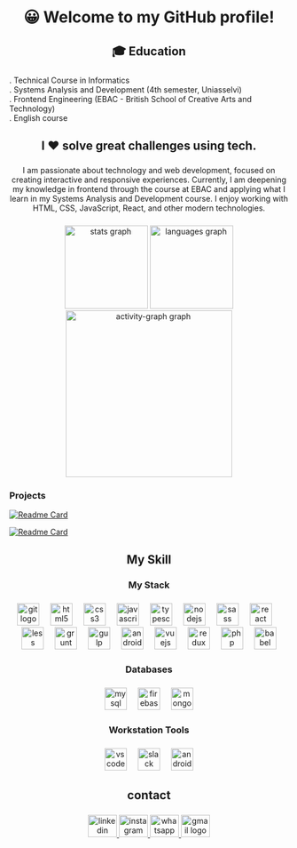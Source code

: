 <h1 align="center">😀 Welcome to my GitHub profile!</h1>

###

<h2 align="center">🎓 Education</h2>

###

<p align="left">. Technical Course in Informatics<br>. Systems Analysis and Development (4th semester, Uniasselvi)<br>. Frontend Engineering (EBAC - British School of Creative Arts and Technology)<br> . English course</p>

###

<h2 align="center">I ❤️ solve great challenges using tech.</h2>

###

<p align="center">I am passionate about technology and web development, focused on creating interactive and responsive experiences. Currently, I am deepening my knowledge in frontend through the course at EBAC and applying what I learn in my Systems Analysis and Development course. I enjoy working with HTML, CSS, JavaScript, React, and other modern technologies.</p>

###

<div align="center">
  <img src="https://github-readme-stats.vercel.app/api?username=MarceloBenites1985&hide_title=false&hide_rank=false&show_icons=true&include_all_commits=true&count_private=true&disable_animations=false&theme=dracula&locale=en&hide_border=false&order=1" height="150" alt="stats graph"  />
  <img src="https://github-readme-stats.vercel.app/api/top-langs?username=MarceloBenites1985&locale=en&hide_title=false&layout=compact&card_width=320&langs_count=5&theme=dracula&hide_border=false&order=2" height="150" alt="languages graph"  />
  <img src="https://github-readme-activity-graph.vercel.app/graph?username=MarceloBenites1985&radius=16&theme=react&area=true&order=5" height="300" alt="activity-graph graph"  />
</div>
  
###

### Projects

[![Readme Card](https://github-readme-stats.vercel.app/api/pin/?username=MarceloBenites1985&repo=rio_grande_do_sul.io&theme=dark)](https://github.com/anuraghazra/github-readme-stats)


[![Readme Card](https://github-readme-stats.vercel.app/api/pin/?username=MarceloBenites1985&repo=rio_grande_do_sul.github.io&theme=dark)](https://github.com/anuraghazra/github-readme-stats)

###

<h2 align="center">My Skill</h2>

###

<h3 align="center">My Stack</h3>

###

<div align="center">
  <img src="https://img.shields.io/badge/Git-F05032?logo=git&logoColor=white&style=for-the-badge" height="40" alt="git logo"  />
  <img width="12" />
  <img src="https://img.shields.io/badge/HTML5-E34F26?logo=html5&logoColor=white&style=for-the-badge" height="40" alt="html5 logo"  />
  <img width="12" />
  <img src="https://img.shields.io/badge/CSS3-1572B6?logo=css3&logoColor=white&style=for-the-badge" height="40" alt="css3 logo"  />
  <img width="12" />
  <img src="https://img.shields.io/badge/JavaScript-F7DF1E?logo=javascript&logoColor=black&style=for-the-badge" height="40" alt="javascript logo"  />
  <img width="12" />
  <img src="https://img.shields.io/badge/TypeScript-3178C6?logo=typescript&logoColor=white&style=for-the-badge" height="40" alt="typescript logo"  />
  <img width="12" />
  <img src="https://img.shields.io/badge/Node.js-339933?logo=nodedotjs&logoColor=white&style=for-the-badge" height="40" alt="nodejs logo"  />
  <img width="12" />
  <img src="https://img.shields.io/badge/Sass-CC6699?logo=sass&logoColor=black&style=for-the-badge" height="40" alt="sass logo"  />
  <img width="12" />
  <img src="https://img.shields.io/badge/React-61DAFB?logo=react&logoColor=black&style=for-the-badge" height="40" alt="react logo"  />
  <img width="12" />
  <img src="https://img.shields.io/badge/Less-1D365D?logo=less&logoColor=white&style=for-the-badge" height="40" alt="less logo"  />
  <img width="12" />
  <img src="https://img.shields.io/badge/Grunt-FAA918?logo=grunt&logoColor=black&style=for-the-badge" height="40" alt="grunt logo"  />
  <img width="12" />
  <img src="https://img.shields.io/badge/gulp-CF4647?logo=gulp&logoColor=white&style=for-the-badge" height="40" alt="gulp logo"  />
  <img width="12" />
  <img src="https://img.shields.io/badge/Android-3DDC84?logo=android&logoColor=black&style=for-the-badge" height="40" alt="android logo"  />
  <img width="12" />
  <img src="https://img.shields.io/badge/Vue.js-4FC08D?logo=vuedotjs&logoColor=black&style=for-the-badge" height="40" alt="vuejs logo"  />
  <img width="12" />
  <img src="https://img.shields.io/badge/Redux-764ABC?logo=redux&logoColor=white&style=for-the-badge" height="40" alt="redux logo"  />
  <img width="12" />
  <img src="https://img.shields.io/badge/PHP-777BB4?logo=php&logoColor=black&style=for-the-badge" height="40" alt="php logo"  />
  <img width="12" />
  <img src="https://img.shields.io/badge/Babel-F9DC3E?logo=babel&logoColor=black&style=for-the-badge" height="40" alt="babel logo"  />
</div>

###

<h3 align="center">Databases</h3>

###

<div align="center">
  <img src="https://img.shields.io/badge/MySQL-4479A1?logo=mysql&logoColor=white&style=for-the-badge" height="40" alt="mysql logo"  />
  <img width="12" />
  <img src="https://img.shields.io/badge/Firebase-FFCA28?logo=firebase&logoColor=black&style=for-the-badge" height="40" alt="firebase logo"  />
  <img width="12" />
  <img src="https://img.shields.io/badge/MongoDB-47A248?logo=mongodb&logoColor=white&style=for-the-badge" height="40" alt="mongodb logo"  />
</div>

###

<h3 align="center">Workstation Tools</h3>

###

<div align="center">
  <img src="https://img.shields.io/badge/Visual Studio Code-007ACC?logo=visualstudiocode&logoColor=white&style=for-the-badge" height="40" alt="vscode logo"  />
  <img width="12" />
  <img src="https://img.shields.io/badge/Slack-4A154B?logo=slack&logoColor=white&style=for-the-badge" height="40" alt="slack logo"  />
  <img width="12" />
  <img src="https://img.shields.io/badge/Android Studio-3DDC84?logo=androidstudio&logoColor=black&style=for-the-badge" height="40" alt="androidstudio logo"  />
</div>

###

<h2 align="center">contact</h2>

###

<div align="center">
  <a href="https://www.linkedin.com/in/marcelo-benites-2a2893168/" target="_blank">
    <img src="https://raw.githubusercontent.com/maurodesouza/profile-readme-generator/master/src/assets/icons/social/linkedin/default.svg" width="52" height="40" alt="linkedin logo"  />
  </a>
  <a href="https://www.instagram.com/marcelofelixbenites/" target="_blank">
    <img src="https://raw.githubusercontent.com/maurodesouza/profile-readme-generator/master/src/assets/icons/social/instagram/default.svg" width="52" height="40" alt="instagram logo"  />
  </a>
  <a href="https://bit.ly/4fad3tt" target="_blank">
    <img src="https://raw.githubusercontent.com/maurodesouza/profile-readme-generator/master/src/assets/icons/social/whatsapp/default.svg" width="52" height="40" alt="whatsapp logo"  />
  </a>
  <a href="https://mail.google.com/mail/marcelofelixbenites1985@gmail.com" target="_blank">
    <img src="https://raw.githubusercontent.com/maurodesouza/profile-readme-generator/master/src/assets/icons/social/gmail/default.svg" width="52" height="40" alt="gmail logo"  />
  </a>
</div>

###
